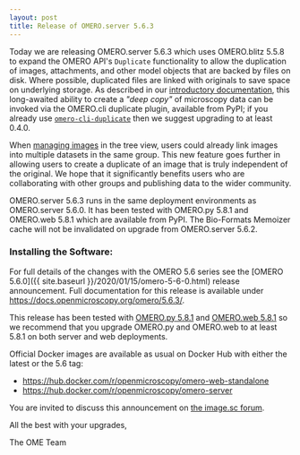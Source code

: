```yaml
---
layout: post
title: Release of OMERO.server 5.6.3
---
```


Today we are releasing OMERO.server 5.6.3 which uses OMERO.blitz 5.5.8
to expand the OMERO API's `Duplicate` functionality to allow the
duplication of images, attachments, and other model objects that are
backed by files on disk. Where possible, duplicated files are linked
with originals to save space on underlying storage. As described in our
<a
href="https://omero-guides.readthedocs.io/projects/introduction/en/latest/data-management.html#command-line-duplicating-objects">introductory
documentation</a>, this long-awaited ability to create a <em>"deep
copy"</em> of microscopy data can be invoked via the OMERO.cli duplicate
plugin, available from PyPI; if you already use
[`omero-cli-duplicate`](https://pypi.org/project/omero-cli-duplicate/)
then we suggest upgrading to at least 0.4.0.

When <a
href="https://omero-guides.readthedocs.io/en/latest/introduction/docs/data-management.html#manage-images-in-datasets-projects">managing
images</a> in the tree view, users could already link images into
multiple datasets in the same group. This new feature goes further in
allowing users to create a duplicate of an image that is truly
independent of the original. We hope that it significantly benefits
users who are collaborating with other groups and publishing data to the
wider community.

OMERO.server 5.6.3 runs in the same deployment environments as
OMERO.server 5.6.0. It has been tested with OMERO.py 5.8.1 and OMERO.web
5.8.1 which are available from PyPI. The Bio-Formats Memoizer cache will
not be invalidated on upgrade from OMERO.server 5.6.2.

### Installing the Software:

For full details of the changes with the OMERO 5.6 series see the
[OMERO 5.6.0]({{ site.baseurl }}/2020/01/15/omero-5-6-0.html) release
announcement. Full documentation for this release is available
under <https://docs.openmicroscopy.org/omero/5.6.3/>.

This release has been tested with
[OMERO.py 5.8.1](https://pypi.org/project/omero-py/5.8.1/) and
[OMERO.web 5.8.1](https://pypi.org/project/omero-web/5.8.1/) so we
recommend that you upgrade OMERO.py and OMERO.web to at least 5.8.1 on
both server and web deployments.

Official Docker images are available as usual on Docker Hub with either
the latest or the 5.6 tag:

* <https://hub.docker.com/r/openmicroscopy/omero-web-standalone>
* <https://hub.docker.com/r/openmicroscopy/omero-server>

You are invited to discuss this announcement on
[the image.sc forum](https://forum.image.sc/tags/c/data-management/omero).

All the best with your upgrades,

The OME Team
